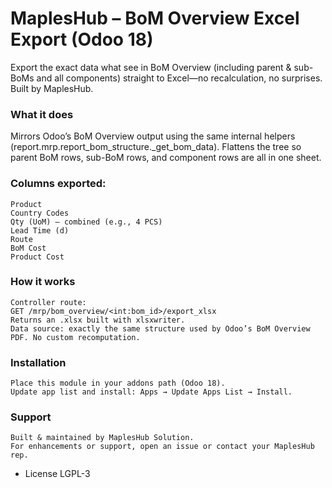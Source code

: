 # MaplesHub – BoM Overview Excel Export (Odoo 18)

Export the exact data what see in BoM Overview (including parent & sub-BoMs and all components) straight to Excel—no recalculation, no surprises.
Built by MaplesHub.

### What it does
Mirrors Odoo’s BoM Overview output using the same internal helpers (report.mrp.report_bom_structure._get_bom_data).
Flattens the tree so parent BoM rows, sub-BoM rows, and component rows are all in one sheet. 

### Columns exported:
    Product
    Country Codes
    Qty (UoM) – combined (e.g., 4 PCS)
    Lead Time (d)
    Route
    BoM Cost
    Product Cost

### How it works
    Controller route:
    GET /mrp/bom_overview/<int:bom_id>/export_xlsx
    Returns an .xlsx built with xlsxwriter.
    Data source: exactly the same structure used by Odoo’s BoM Overview PDF. No custom recomputation.

### Installation
    Place this module in your addons path (Odoo 18).
    Update app list and install: Apps → Update Apps List → Install.

### Support
    Built & maintained by MaplesHub Solution.
    For enhancements or support, open an issue or contact your MaplesHub rep.

* License LGPL-3

